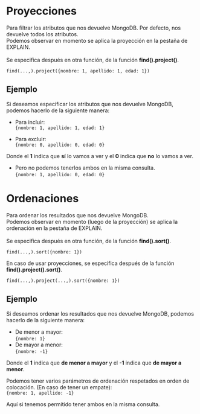 # Proyecciones

Para filtrar los atributos que nos devuelve MongoDB. Por defecto, nos devuelve todos los atributos. <br>
Podemos observar en momento se aplica la proyección en la pestaña de EXPLAIN. <br> <br>
Se especifica después en otra función, de la función **find().project()**.

`find(...,).project({nombre: 1, apellido: 1, edad: 1})`

## Ejemplo

Si deseamos especificar los atributos que nos devuelve MongoDB, podemos hacerlo de la siguiente manera:

-  Para incluir: <br>
   `{nombre: 1, apellido: 1, edad: 1}`

-  Para excluir: <br>
   `{nombre: 0, apellido: 0, edad: 0}`

Donde el **1** indica que **sí** lo vamos a ver y el **0** indica que **no** lo vamos a ver.

-  Pero no podemos tenerlos ambos en la misma consulta. <br>
   `{nombre: 1, apellido: 0, edad: 0}`

# Ordenaciones

Para ordenar los resultados que nos devuelve MongoDB. <br>
Podemos observar en momento (luego de la proyección) se aplica la ordenación en la pestaña de EXPLAIN. <br> <br>
Se especifica después en otra función, de la función **find().sort()**. <br>

`find(...,).sort({nombre: 1})`

En caso de usar proyecciones, se especifica después de la función **find().project().sort()**.

`find(...,).project(...,).sort({nombre: 1})`

## Ejemplo

Si deseamos ordenar los resultados que nos devuelve MongoDB, podemos hacerlo de la siguiente manera:

-  De menor a mayor: <br>
   `{nombre: 1}`
-  De mayor a menor: <br>
   `{nombre: -1}`

Donde el **1** indica que **de menor a mayor** y el **-1** indica que **de mayor a menor**.

Podemos tener varios parámetros de ordenación respetados en orden de colocación. (En caso de tener un empate): <br>
`{nombre: 1, apellido: -1}`

Aquí si tenemos permitido tener ambos en la misma consulta.